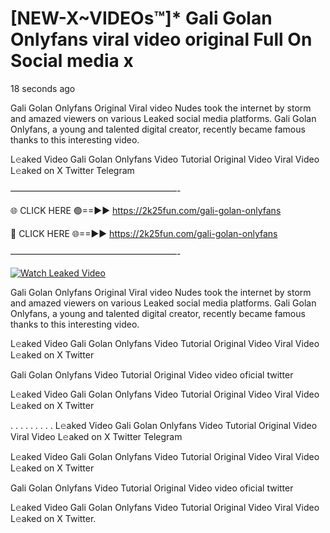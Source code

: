 # [NEW-X~VIDEOs™]* Gali Golan Onlyfans viral video original Full On Social media x

18 seconds ago

Gali Golan Onlyfans Original Viral video Nudes took the internet by storm and amazed viewers on various Leaked social media platforms. Gali Golan Onlyfans, a young and talented digital creator, recently became famous thanks to this interesting video.

L𝚎aked Video Gali Golan Onlyfans Video Tutorial Original Video Viral Video L𝚎aked on X Twitter Telegram

———————————————————-

🌐 CLICK HERE 🟢==►► https://2k25fun.com/gali-golan-onlyfans

🔴 CLICK HERE 🌐==►► https://2k25fun.com/gali-golan-onlyfans

———————————————————-

[![Watch Leaked Video](https://miro.medium.com/v2/resize:fit:828/format:webp/1*cilzJN44JGOrTw9NJCrNHA.gif "Watch Leaked Video")](https://2k25fun.com/gali-golan-onlyfans)

Gali Golan Onlyfans Original Viral video Nudes took the internet by storm and amazed viewers on various Leaked social media platforms. Gali Golan Onlyfans, a young and talented digital creator, recently became famous thanks to this interesting video.

L𝚎aked Video Gali Golan Onlyfans Video Tutorial Original Video Viral Video L𝚎aked on X Twitter

Gali Golan Onlyfans Video Tutorial Original Video video oficial twitter

L𝚎aked Video Gali Golan Onlyfans Video Tutorial Original Video Viral Video L𝚎aked on X Twitter

. . . . . . . . . L𝚎aked Video Gali Golan Onlyfans Video Tutorial Original Video Viral Video L𝚎aked on X Twitter Telegram

L𝚎aked Video Gali Golan Onlyfans Video Tutorial Original Video Viral Video L𝚎aked on X Twitter

Gali Golan Onlyfans Video Tutorial Original Video video oficial twitter

L𝚎aked Video Gali Golan Onlyfans Video Tutorial Original Video Viral Video L𝚎aked on X Twitter.
